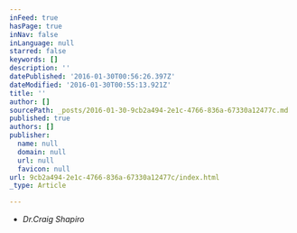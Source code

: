 ```yaml
---
inFeed: true
hasPage: true
inNav: false
inLanguage: null
starred: false
keywords: []
description: ''
datePublished: '2016-01-30T00:56:26.397Z'
dateModified: '2016-01-30T00:55:13.921Z'
title: ''
author: []
sourcePath: _posts/2016-01-30-9cb2a494-2e1c-4766-836a-67330a12477c.md
published: true
authors: []
publisher:
  name: null
  domain: null
  url: null
  favicon: null
url: 9cb2a494-2e1c-4766-836a-67330a12477c/index.html
_type: Article

---
```

* _Dr.Craig Shapiro_